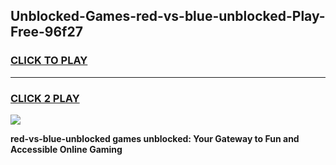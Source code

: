 
## Unblocked-Games-red-vs-blue-unblocked-Play-Free-96f27
<h3>
<a href="https://premium76.site?title=red-vs-blue-unblocked&ref=18A1">CLICK TO PLAY</a></h3>
<hr>

<h3>
<a href="https://premium76.site?title=red-vs-blue-unblocked&ref=18A1">CLICK 2 PLAY</a>
  
</h3>

<a href="https://premium76.site?title=red-vs-blue-unblocked&ref=18A1"><img src="https://clearcache.store/games.png"></a>


**red-vs-blue-unblocked games unblocked: Your Gateway to Fun and Accessible Online Gaming**
